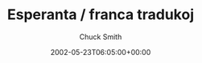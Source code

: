 ---
title: 'Esperanta / franca tradukoj'
posts: 3
hash: 't18'
author: 'Chuck Smith'
date: 2002-05-23T06:05:00+00:00
sources:
  - http://forums.tokipona.org/viewtopic.php%3Ft=18.html
---